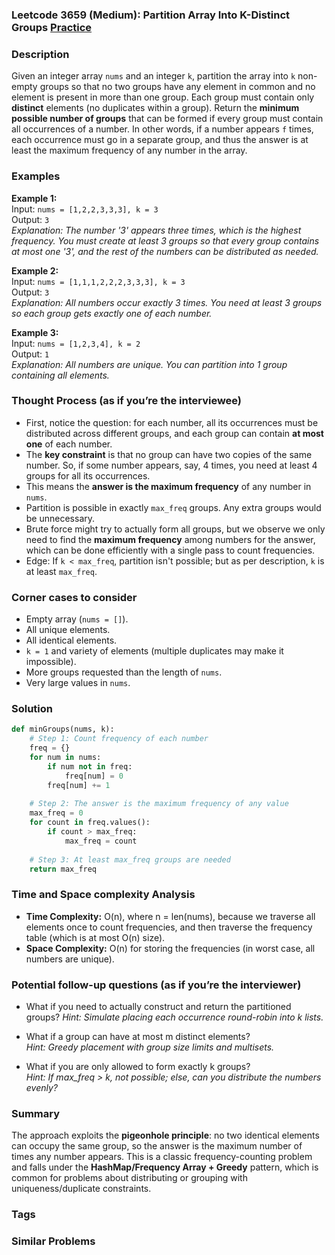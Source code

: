 ### Leetcode 3659 (Medium): Partition Array Into K-Distinct Groups [Practice](https://leetcode.com/problems/partition-array-into-k-distinct-groups)

### Description  
Given an integer array `nums` and an integer `k`, partition the array into `k` non-empty groups so that no two groups have any element in common and no element is present in more than one group. Each group must contain only **distinct** elements (no duplicates within a group). Return the **minimum possible number of groups** that can be formed if every group must contain all occurrences of a number. In other words, if a number appears `f` times, each occurrence must go in a separate group, and thus the answer is at least the maximum frequency of any number in the array.

### Examples  

**Example 1:**  
Input: `nums = [1,2,2,3,3,3], k = 3`  
Output: `3`  
*Explanation: The number '3' appears three times, which is the highest frequency. You must create at least 3 groups so that every group contains at most one '3', and the rest of the numbers can be distributed as needed.*

**Example 2:**  
Input: `nums = [1,1,1,2,2,2,3,3,3], k = 3`  
Output: `3`  
*Explanation: All numbers occur exactly 3 times. You need at least 3 groups so each group gets exactly one of each number.*

**Example 3:**  
Input: `nums = [1,2,3,4], k = 2`  
Output: `1`  
*Explanation: All numbers are unique. You can partition into 1 group containing all elements.*

### Thought Process (as if you’re the interviewee)  
- First, notice the question: for each number, all its occurrences must be distributed across different groups, and each group can contain **at most one** of each number.
- The **key constraint** is that no group can have two copies of the same number. So, if some number appears, say, 4 times, you need at least 4 groups for all its occurrences.
- This means the **answer is the maximum frequency** of any number in `nums`.  
- Partition is possible in exactly `max_freq` groups. Any extra groups would be unnecessary.
- Brute force might try to actually form all groups, but we observe we only need to find the **maximum frequency** among numbers for the answer, which can be done efficiently with a single pass to count frequencies.
- Edge: If `k < max_freq`, partition isn't possible; but as per description, `k` is at least `max_freq`.

### Corner cases to consider  
- Empty array (`nums = []`).  
- All unique elements.  
- All identical elements.  
- `k = 1` and variety of elements (multiple duplicates may make it impossible).  
- More groups requested than the length of `nums`.  
- Very large values in `nums`.

### Solution

```python
def minGroups(nums, k):
    # Step 1: Count frequency of each number
    freq = {}
    for num in nums:
        if num not in freq:
            freq[num] = 0
        freq[num] += 1
    
    # Step 2: The answer is the maximum frequency of any value
    max_freq = 0
    for count in freq.values():
        if count > max_freq:
            max_freq = count
    
    # Step 3: At least max_freq groups are needed
    return max_freq
```

### Time and Space complexity Analysis  

- **Time Complexity:** O(n), where n = len(nums), because we traverse all elements once to count frequencies, and then traverse the frequency table (which is at most O(n) size).
- **Space Complexity:** O(n) for storing the frequencies (in worst case, all numbers are unique).

### Potential follow-up questions (as if you’re the interviewer)  

- What if you need to actually construct and return the partitioned groups?
  *Hint: Simulate placing each occurrence round-robin into k lists.*

- What if a group can have at most m distinct elements?  
  *Hint: Greedy placement with group size limits and multisets.*

- What if you are only allowed to form exactly k groups?  
  *Hint: If max_freq > k, not possible; else, can you distribute the numbers evenly?*

### Summary
The approach exploits the **pigeonhole principle**: no two identical elements can occupy the same group, so the answer is the maximum number of times any number appears. This is a classic frequency-counting problem and falls under the **HashMap/Frequency Array + Greedy** pattern, which is common for problems about distributing or grouping with uniqueness/duplicate constraints.

### Tags

### Similar Problems
